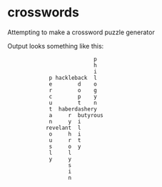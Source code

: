 # crosswords

Attempting to make a crossword puzzle generator

Output looks something like this:

```
                           p
                           h
                           i
             p hackleback  l
             e        d    o
             r        o    g
             c        p    y
             u        t    n
             t  haberdashery
             a     r  butyrous
             n     y  i
            revelant  l
             o     h  i
             u     r  t
             s     o  y
             l     l
             y     y
                   s
                   i
                   n
```
